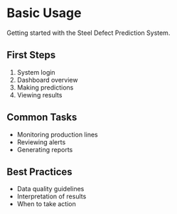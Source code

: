 # Basic Usage

Getting started with the Steel Defect Prediction System.

## First Steps
1. System login
2. Dashboard overview
3. Making predictions
4. Viewing results

## Common Tasks
- Monitoring production lines
- Reviewing alerts
- Generating reports

## Best Practices
- Data quality guidelines
- Interpretation of results
- When to take action
